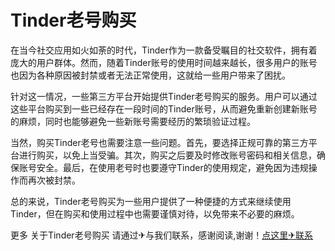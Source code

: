 # Tinder老号购买

在当今社交应用如火如荼的时代，Tinder作为一款备受瞩目的社交软件，拥有着庞大的用户群体。然而，随着Tinder账号的使用时间越来越长，很多用户的账号也因为各种原因被封禁或者无法正常使用，这就给一些用户带来了困扰。

针对这一情况，一些第三方平台开始提供Tinder老号购买的服务。用户可以通过这些平台购买到一些已经存在一段时间的Tinder账号，从而避免重新创建新账号的麻烦，同时也能够避免一些新账号需要经历的繁琐验证过程。

当然，购买Tinder老号也需要注意一些问题。首先，要选择正规可靠的第三方平台进行购买，以免上当受骗。其次，购买之后要及时修改账号密码和相关信息，确保账号安全。最后，在使用老号时也要遵守Tinder的使用规定，避免因为违规操作而再次被封禁。

总的来说，Tinder老号购买为一些用户提供了一种便捷的方式来继续使用Tinder，但在购买和使用过程中也需要谨慎对待，以免带来不必要的麻烦。

更多 关于Tinder老号购买 请通过✈与我们联系，感谢阅读,谢谢！[点这里✈联系](https://ads.k02.cc)